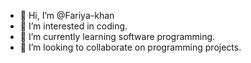 - 👋 Hi, I’m @Fariya-khan
- 👀 I’m interested in coding.
- 🌱 I’m currently learning software programming.
- 💞️ I’m looking to collaborate on programming projects.
  

<!---
Fariya-khan/Fariya-khan is a ✨ special ✨ repository because its `README.md` (this file) appears on your GitHub profile.
You can click the Preview link to take a look at your changes.
--->
